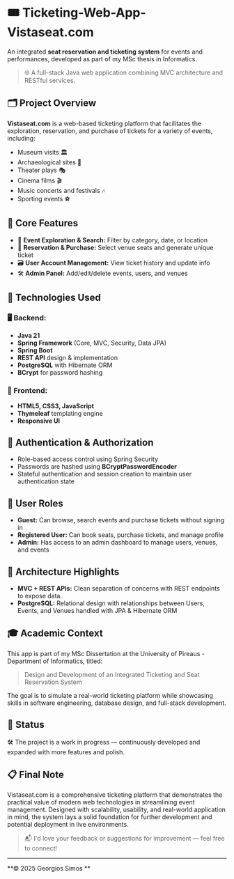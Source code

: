 # 🎟️ Ticketing-Web-App-Vistaseat.com

An integrated **seat reservation and ticketing system** for events and performances, developed as part of my MSc thesis in Informatics.

> 🌐 A full-stack Java web application combining MVC architecture and RESTful services.

## 🗂️ Project Overview
**Vistaseat.com** is a web-based ticketing platform that facilitates the exploration, reservation, and purchase of tickets for a variety of events, including:

- Museum visits 🏛️
- Archaeological sites 🏺
- Theater plays 🎭
- Cinema films 🎬
- Music concerts and festivals 🎶
- Sporting events ⚽

## 🧰 Core Features
- 🔎 **Event Exploration & Search:** Filter by category, date, or location
- 🧾 **Reservation & Purchase:** Select venue seats and generate unique ticket
- 🗃️ **User Account Management:** View ticket history and update info
- 🛠️ **Admin Panel:** Add/edit/delete events, users, and venues

## 🔧 Technologies Used

### 🖥️ Backend:
- **Java 21**
- **Spring Framework** (Core, MVC, Security, Data JPA)
- **Spring Boot**
- **REST API** design & implementation
- **PostgreSQL** with Hibernate ORM
- **BCrypt** for password hashing

### 🎨 Frontend:
- **HTML5, CSS3, JavaScript**
- **Thymeleaf** templating engine
- **Responsive UI**

## 🔐 Authentication & Authorization
- Role-based access control using Spring Security
- Passwords are hashed using **BCryptPasswordEncoder**
- Stateful authentication and session creation to maintain user authentication state

## 👥 User Roles
- **Guest:** Can browse, search events and purchase tickets without signing in
- **Registered User:** Can book seats, purchase tickets, and manage profile
- **Admin:** Has access to an admin dashboard to manage users, venues, and events

## 🧩 Architecture Highlights
- **MVC + REST APIs:** Clean separation of concerns with REST endpoints to expose data.
- **PostgreSQL:** Relational design with relationships between Users, Events, and Venues handled with JPA & Hibernate ORM

## 🎓 Academic Context
This app is part of my MSc Dissertation at the University of Pireaus - Department of Informatics, titled:
> Design and Development of an Integrated Ticketing and Seat Reservation System
> 
The goal is to simulate a real-world ticketing platform while showcasing skills in software engineering,
database design, and full-stack development.

## 🔄 Status
🛠️ The project is a work in progress — continuously developed and expanded with more features and polish.

## 📋 Final Note
Vistaseat.com is a comprehensive ticketing platform that demonstrates the practical value of modern web technologies
in streamlining event management.
Designed with scalability, usability, and real-world application in mind,
the system lays a solid foundation for further development and potential deployment in live environments.

> 📬 I'd love your feedback or suggestions for improvement — feel free to connect!

---

**&copy; 2025 Georgios Simos **

